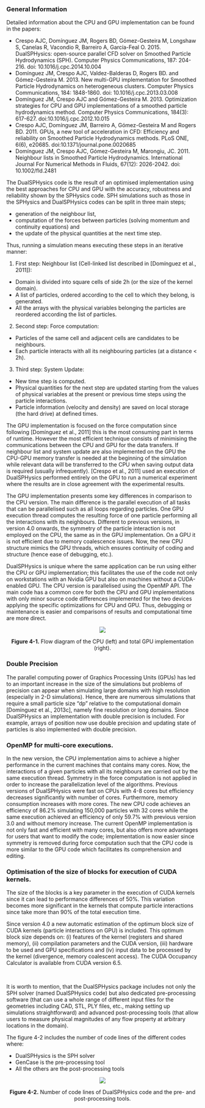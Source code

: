 ### General Information

Detailed information about the CPU and GPU implementation can be found in the papers:

* Crespo AJC, Domínguez JM, Rogers BD, Gómez-Gesteira M, Longshaw S, Canelas R, Vacondio R, Barreiro A, García-Feal O. 2015. DualSPHysics: open-source parallel CFD solver on Smoothed Particle Hydrodynamics (SPH). Computer Physics Communications, 187: 204-216. doi: 10.1016/j.cpc.2014.10.004
* Domínguez JM, Crespo AJC, Valdez-Balderas D, Rogers BD. and Gómez-Gesteira M. 2013. New multi-GPU implementation for Smoothed Particle Hydrodynamics on heterogeneous clusters. Computer Physics Communications, 184: 1848-1860. doi: 10.1016/j.cpc.2013.03.008
* Domínguez JM, Crespo AJC and Gómez-Gesteira M. 2013. Optimization strategies for CPU and GPU implementations of a smoothed particle hydrodynamics method. Computer Physics Communications, 184(3): 617-627. doi:10.1016/j.cpc.2012.10.015
* Crespo AJC, Domínguez JM, Barreiro A, Gómez-Gesteira M and Rogers BD. 2011.  GPUs, a new tool of acceleration in CFD: Efficiency and reliability on Smoothed Particle Hydrodynamics methods. PLoS ONE, 6(6), e20685. doi:10.1371/journal.pone.0020685
* Domínguez JM, Crespo AJC, Gómez-Gesteira M, Marongiu, JC. 2011. Neighbour lists in Smoothed Particle Hydrodynamics. International Journal For Numerical Methods in Fluids, 67(12): 2026-2042. doi: 10.1002/fld.2481


The DualSPHysics code is the result of an optimised implementation using the best
approaches for CPU and GPU with the accuracy, robustness and reliability shown by
the SPHysics code. SPH simulations such as those in the SPHysics and DualSPHysics
codes can be split in three main steps; 
* generation of the neighbour list, 
* computation of the forces between particles (solving momentum and continuity equations) and 
* the update of the physical quantities at the next time step. 

Thus, running a simulation means executing these steps in an iterative manner:

1. First step: Neighbour list (Cell-linked list described in [Domínguez et al., 2011]):
* Domain is divided into square cells of side 2h (or the size of the kernel domain).
* A list of particles, ordered according to the cell to which they belong, is generated.
* All the arrays with the physical variables belonging the particles are reordered
according the list of particles.

2. Second step: Force computation:
* Particles of the same cell and adjacent cells are candidates to be neighbours.
* Each particle interacts with all its neighbouring particles (at a distance < 2h).

3. Third step: System Update:
* New time step is computed.
* Physical quantities for the next step are updated starting from the values of physical
variables at the present or previous time steps using the particle interactions.
* Particle information (velocity and density) are saved on local storage (the hard
drive) at defined times.

The GPU implementation is focused on the force computation since following [Domínguez et al., 2011] this is the most consuming part in terms of runtime. However the most efficient technique consists of minimising the communications between the CPU and GPU for the data transfers. If neighbour list and system update are also implemented on the GPU the CPU-GPU memory transfer is needed at the beginning of the simulation while relevant data will be transferred to the CPU when saving output data is required (usually infrequently). [Crespo et al., 2011] used an execution of DualSPHysics performed entirely on the GPU to run a numerical experiment where the results are in close agreement with the experimental results.

The GPU implementation presents some key differences in comparison to the CPU version. The main difference is the parallel execution of all tasks that can be parallelised such as all loops regarding particles. One GPU execution thread computes the resulting force of one particle performing all the interactions with its neighbours. Different to previous versions, in version 4.0 onwards, the symmetry of the particle interaction is not employed on the CPU, the same as in the GPU implementation.  On a GPU it is not efficient due to memory coalescence issues. Now, the new CPU structure mimics the GPU threads, which ensures continuity of coding and structure (hence ease of debugging, etc.).

DualSPHysics is unique where the same application can be run using either the CPU or GPU implementation; this facilitates the use of the code not only on workstations with an Nvidia GPU but also on machines without a CUDA-enabled GPU. The CPU version is parallelised using the OpenMP API. The main code has a common core for both the CPU and GPU implementations with only minor source code differences implemented for the two devices applying the specific optimizations for CPU and GPU. Thus, debugging or maintenance is easier and comparisons of results and computational time are more direct. 

<p align="center">
<img src="https://i.imgur.com/HsNQmBF.png"/>
</p>

<p align="center">
<strong>Figure 4-1.</strong> Flow diagram of the CPU (left) and total GPU implementation (right).
</p>

### Double Precision
The parallel computing power of Graphics Processing Units (GPUs) has led to an important increase in the size of the simulations but problems of precision can appear when simulating large domains with high resolution (especially in 2-D simulations). Hence, there are numerous simulations that require a small particle size “dp” relative to the computational domain [Domínguez et al., 2013c], namely fine resolution or long domains. Since DualSPHysics an implementation with double precision is included. For example, arrays of position now use double precision and updating state of particles is also implemented with double precision.

### OpenMP for multi-core executions.
In the new version, the CPU implementation aims to achieve a higher performance in
the current machines that contains many cores. Now, the interactions of a given
particles with all its neighbours are carried out by the same execution thread. Symmetry
in the force computation is not applied in order to increase the parallelization level of
the algorithms. Previous versions of DualSPHysics were fast on CPUs with 4-8 cores
but efficiency decreases significantly with number of cores. Furthermore, memory
consumption increases with more cores. The new CPU code achieves an efficiency of
86.2% simulating 150,000 particles with 32 cores while the same execution achieved an
efficiency of only 59.7% with previous version 3.0 and without memory increase. The
current OpenMP implementation is not only fast and efficient with many cores, but also
offers more advantages for users that want to modify the code; implementation is now
easier since symmetry is removed during force computation such that the CPU code is
more similar to the GPU code which facilitates its comprehension and editing.

### Optimisation of the size of blocks for execution of CUDA kernels.
The size of the blocks is a key parameter in the execution of CUDA kernels since it can lead to performance differences of 50%. This variation becomes more significant in the kernels that compute particle interactions since take more than 90% of the total execution time.

Since version 4.0 a new automatic estimation of the optimum block size of CUDA kernels (particle interactions on GPU) is included. This optimum block size depends on: (i) features of the kernel (registers and shared memory), (ii) compilation parameters and the CUDA version, (iii) hardware to be used and GPU specifications and (iv) input data to be processed by the kernel (divergence, memory coalescent access). The CUDA Occupancy Calculator is available from CUDA version 6.5.

<br>

It is worth to mention, that the DualSPHysics package includes not only the SPH solver (named DualSPHysics code) but also dedicated pre-processing software (that can use a whole range of different input files for the geometries including CAD, STL, PLY files, etc., making setting up simulations straightforward) and advanced post-processing tools (that allow users to measure physical magnitudes of any flow property at arbitrary locations in the domain).

The figure 4-2 includes the number of code lines of the different codes where:
* DualSPHysics is the SPH solver
* GenCase is the pre-processing tool
* All the others are the post-processing tools

<p align="center">
<img src="https://i.imgur.com/rI4rBtT.png"/>
</p>

<p align="center">
<strong>Figure 4-2.</strong> Number of code lines of DualSPHysics code and the pre- and post-processing tools.
</p>